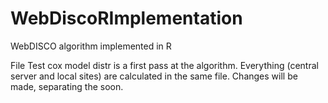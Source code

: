 # WebDiscoRImplementation
WebDISCO algorithm implemented in R

File Test cox model distr is a first pass at the algorithm. Everything (central server and local sites) are calculated in the same file. Changes will be made, separating the soon.
